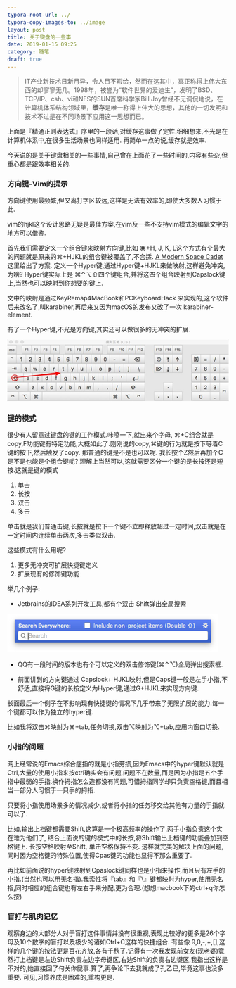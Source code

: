 ```yaml
---
typora-root-url: ../
typora-copy-images-to: ../image
layout: post
title: 关于键盘的一些事
date: 2019-01-15 09:25
category: 随笔
draft: true
---
```


> IT产业新技术日新月异，令人目不暇给，然而在这其中，真正称得上伟大东西的却寥寥无几。1998年，被誉为“软件世界的爱迪生”，发明了BSD、TCP/IP、csh、vi和NFS的SUN首席科学家Bill Joy曾经不无调侃地说，在计算机体系结构领域里，**缓存**是唯一称得上伟大的思想，其他的一切发明和技术不过是在不同场景下应用这一思想而已。

上面是『精通正则表达式』序里的一段话,对缓存这事做了定性.细细想来,不光是在计算机体系中,在很多生活场景也同样适用. 再简单一点的说,缓存就是效率.

今天说的是关于键盘相关的一些事情,自己曾在上面花了一些时间的,内容有些杂,但重心都是跟效率相关的.



### 方向键-Vim的提示

方向键使用最频繁,但又离打字区较远,这样是无法有效率的,即使大多数人习惯于此. 

vim的hjkl这个设计思路无疑是最佳方案,在vim及一些不支持vim模式的编辑文字的地方可以借鉴.

首先我们需要定义一个组合键来映射方向键,比如 ⌘+H, J, K, L这个方式有个最大的问题就是原来的⌘+HJKL的组合键被覆盖了,不合适.  [A Modern Space Cadet](http://stevelosh.com/blog/2012/10/a-modern-space-cadet/) 这里给出了方案. 定义一个Hyper键,通过Hyper键+HJKL来做映射,这样避免冲突,为啥? Hyper键实际上是 ⌘⌃⌥⇧四个键组合,并将这四个组合映射到Capslock键上,当然也可以映射到你想要的键上.

文中的映射是通过KeyRemap4MacBook和PCKeyboardHack 来实现的,这个软件后来改名了,叫karabiner,再后来又因为macOS的发布又改了一次 karabiner-element.

有了一个Hyper键,不光是方向键,其实还可以做很多的无冲突的扩展.

![Snipaste_2019-01-15_10-42-52](/image/Snipaste_2019-01-15_10-42-52.jpg)



### 键的模式

很少有人留意过键盘的键的工作模式.咔嚓一下,就出来个字母, ⌘+C组合就是copy,F功能键有特定功能,大概如此了.刚刚说的copy,⌘键的行为就是按下等着C键的按下,然后触发了copy. 那普通的键是不是也可以呢. 我长按个Z然后再加个C是不是也能是个组合键呢? 理解上当然可以,这就需要区分一个键的是长按还是短按.这就是键的模式

1. 单击
2. 长按
3. 双击
4. 多击

单击就是我们普通击键,长按就是按下一个键不立即释放超过一定时间,双击就是在一定时间内连续单击两次,多击类似双击.

这些模式有什么用呢? 

1. 更多无冲突可扩展快捷键定义
2. 扩展现有的修饰键功能



举几个例子:

* Jetbrains的IDEA系列开发工具,都有个双击 Shift弹出全局搜索

![Xnip2019-01-15_13-52-26](/image/Xnip2019-01-15_13-52-26.jpg)

* QQ有一段时间的版本也有个可以定义的双击修饰键(⌘⌃⌥)全局弹出搜索框.



*  前面讲到的方向键通过 Capslock+ HJKL映射,但是Caps键一般是左手小指,不舒适,直接将G键的长按定义为Hyper键,通过G+HJKL来实现方向键. 

长面最后一个例子在不影响现有快捷键的情况下几乎带来了无限扩展的能力.每一个键都可以作为独立的hyper键.

比如我将双击⌘映射为⌘+tab,任务切换,双击⌥映射为⌥+tab,应用内窗口切换.



### 小指的问题

网上经常说的Emacs综合症指的就是小指劳损,因为Emacs中的hyper键默认就是Ctrl,大量的使用小指来按ctrl确实会有问题,问题不在数量,而是因为小指是五个手指中最弱的手指.换作拇指怎么造都没有问题,可惜拇指同学却只负责空格键,而且相当一部分人习惯于一只手的拇指.

只要将小指使用场景多的情况减少,或者将小指的任务移交给其他有力量的手指就可以了.

比如,输出上档键都需要Shift,这算是一个极高频率的操作了,两手小指负责这个实在难为他们了, 结合上面说的键的模式中的长按,将Shift输出上档键的功能叠加到空格键上. 长按空格映射至Shift, 单击空格保持不变.  这样就完美的解决上面的问题, 同时因为空格键的特殊位置,使得Cpas键的功能也显得不那么重要了.

再比如前面说的hyper键映射到Cpaslock键同样也是小指来操作,而且只有左手的小指.(当然也可以用无名指).我索性将『tab』和『\』键都映射为hyper,使用无名指,同时相应的组合键也有左右手来分配,更为合理.(想想macbook下的ctrl+q你怎么按)



### 盲打与肌肉记忆

观察身边的大部分人对于盲打这件事情并没有很重视,表现比较好的更多是26个字母及10个数字的盲打以及极少的诸如Ctrl+C这样的快捷组合. 有些像 9,0,-,+,[],这样的几个键的按法更是百花齐放,各有千秋了.记得有一次我发现前女友(现老婆)竟然打上档键是左边Shift负责左边字母键区,右边Shift的负责右边键区,我指出这样是不对的,她直接回了句关你屁事.算了,再争论下去我就成了孔乙已,毕竟这事也没多重要. 可见,习惯养成是困难的,重构更是.









